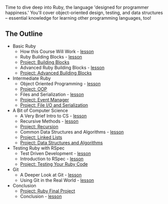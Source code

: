 Time to dive deep into Ruby, the language 'designed for programmer happiness.' You'll cover object-oriented design, testing, and data structures – essential knowledge for learning other programming languages, too!

## The Outline

- Basic Ruby
  - How this Course Will Work - [lesson](basic_ruby/lesson_how_this_course_will_work.md)
  - Ruby Building Blocks - [lesson](basic_ruby/lesson_building_blocks.md)
  - [Project: Building Blocks](basic_ruby/project_building_blocks.md)
  - Advanced Ruby Building Blocks - [lesson](basic_ruby/lesson_advanced_building_blocks.md)
  - [Project: Advanced Building Blocks](basic_ruby/project_advanced_building_blocks.md)
- Intermediate Ruby
  - Object Oriented Programming - [lesson](intermediate_ruby/lesson_oop.md)
  - [Project: OOP](intermediate_ruby/project_oop.md)
  - Files and Serialization - [lesson](intermediate_ruby/lesson_serialization.md)
  - [Project: Event Manager](intermediate_ruby/project_event_manager.md)
  - [Project: File I/O and Serialization](intermediate_ruby/project_file_io.md)
- A Bit of Computer Science
  - A Very Brief Intro to CS - [lesson](computer_science/lesson_a_very_brief_intro_to_cs.md)
  - Recursive Methods - [lesson](computer_science/lesson_recursion.md)
  - [Project: Recursion](computer_science/project_recursion.md)
  - Common Data Structures and Algorithms - [lesson](computer_science/lesson_common_data_structures_algorithms.md)
  - [Project: Linked Lists](computer_science/project_linked_lists.md)
  - [Project: Data Structures and Algorithms](computer_science/project_data_structures_algorithms.md)
- Testing Ruby with RSpec
  - Test Driven Development - [lesson](testing_with_rspec/test_driven_development.md)
  - Introduction to RSpec - [lesson](testing_with_rspec/introduction_to_rspec.md)
  - [Project: Testing Your Ruby Code](testing_with_rspec/project_testing_your_ruby_code.md)
- Git
  - A Deeper Look at Git - [lesson](git/lesson_a_deeper_look_at_git.md)
  - Using Git in the Real World - [lesson](git/lesson_using_git_in_the_real_world.md)
- Conclusion
  - [Project: Ruby Final Project](conclusion/project_ruby_final.md)
  - Conclusion - [lesson](conclusion/lesson_conclusion.md)

